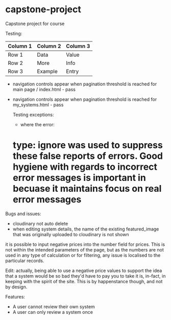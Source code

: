 # capstone-project
Capstone project for course



Testing:

| Column 1 | Column 2 | Column 3 |
|----------|----------|----------|
| Row 1    | Data     | Value    |
| Row 2    | More     | Info     |
| Row 3    | Example  | Entry    |


- navigation controls appear when pagination threshold is reached for main page / index.html - pass
- navigation controls appear when pagination threshold is reached for my_systems.html - pass

    Testing exceptions:

    - where the error: 
    # type: ignore was used to suppress these false reports of errors. Good hygiene with regards to incorrect error messages is important in becuase it maintains focus on real error messages



Bugs and issues:

- cloudinary not auto delete
- when editing system details, the name of the existing featured_image that was originally uploaded to cloudinary is not shown

it is possible to input negative prices into the number field for prices. This is not within the intended parameters of the page, but as the numbers are not used in any type of calculation or for filtering, any issue is localised to the particular records.

Edit: actually, being able to use a negative price values to support the idea that a system would be so bad they'd have to pay you to take it is, in-fact, in keeping with the spirit of the site. This is by happenstance though, and not by design.


Features:

- A user cannot review their own system
- A user can only review a system once